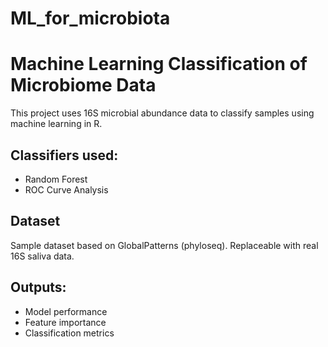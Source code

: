 # ML_for_microbiota

# Machine Learning Classification of Microbiome Data

This project uses 16S microbial abundance data to classify samples using machine learning in R.

## Classifiers used:
- Random Forest
- ROC Curve Analysis

## Dataset
Sample dataset based on GlobalPatterns (phyloseq). Replaceable with real 16S saliva data.

## Outputs:
- Model performance
- Feature importance
- Classification metrics
